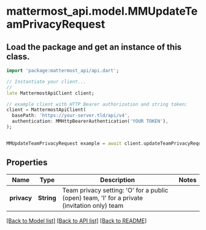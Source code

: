 # mattermost_api.model.MMUpdateTeamPrivacyRequest

## Load the package and get an instance of this class.
```dart
import 'package:mattermost_api/api.dart';

// Instantiate your client...
//
late MattermostApiClient client;

// example client with HTTP Bearer authorization and string token:
client = MattermostApiClient(
  basePath: 'https://your-server.tld/api/v4',
  authentication: MMHttpBearerAuthentication('YOUR TOKEN'),
);


MMUpdateTeamPrivacyRequest example = await client.updateTeamPrivacyRequest.FUNCTION_THAT_RETURNS_THIS_CLASS();

```

## Properties
Name | Type | Description | Notes
------------ | ------------- | ------------- | -------------
**privacy** | **String** | Team privacy setting: 'O' for a public (open) team, 'I' for a private (invitation only) team | 

[[Back to Model list]](../GENERATED_README.md#documentation-for-models) [[Back to API list]](../GENERATED_README.md#documentation-for-api-endpoints) [[Back to README]](../GENERATED_README.md)


